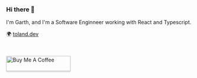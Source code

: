 ### Hi there 👋

I'm Garth, and I'm a Software Enginneer working with React and Typescript.

🌍 [toland.dev](https://toland.dev)

<br/>

<a href="https://www.buymeacoffee.com/garthtoland" target="_blank"><img src="https://www.buymeacoffee.com/assets/img/custom_images/orange_img.png" alt="Buy Me A Coffee" style="height: 41px !important;width: 174px !important;box-shadow: 0px 3px 2px 0px rgba(190, 190, 190, 0.5) !important;-webkit-box-shadow: 0px 3px 2px 0px rgba(190, 190, 190, 0.5) !important;" ></a>
